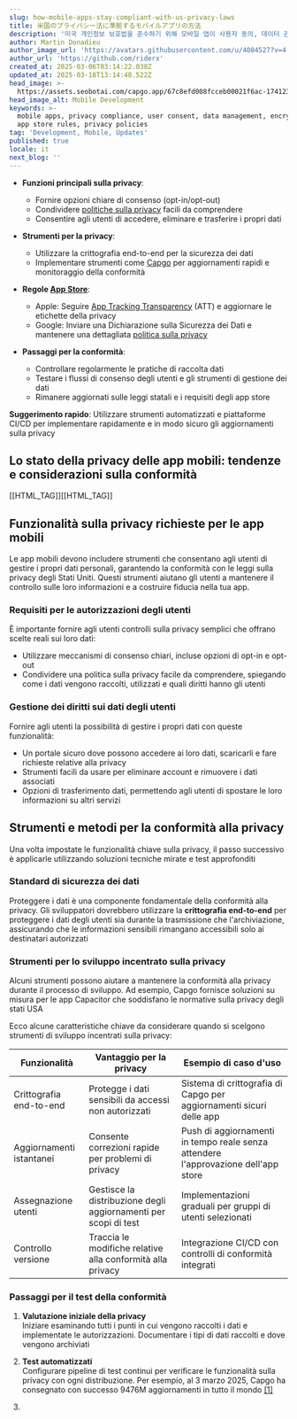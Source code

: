 ```yaml
---
slug: how-mobile-apps-stay-compliant-with-us-privacy-laws
title: 米国のプライバシー法に準拠するモバイルアプリの方法
description: '미국 개인정보 보호법을 준수하기 위해 모바일 앱이 사용자 동의, 데이터 관리 및 효과적인 보안 관행을 어떻게 달성할 수 있는지 알아보세요.'
author: Martin Donadieu
author_image_url: 'https://avatars.githubusercontent.com/u/4084527?v=4'
author_url: 'https://github.com/riderx'
created_at: 2025-03-06T03:14:22.038Z
updated_at: 2025-03-18T13:14:48.522Z
head_image: >-
  https://assets.seobotai.com/capgo.app/67c8efd008fcceb00021f6ac-1741230902559.jpg
head_image_alt: Mobile Development
keywords: >-
  mobile apps, privacy compliance, user consent, data management, encryption,
  app store rules, privacy policies
tag: 'Development, Mobile, Updates'
published: true
locale: it
next_blog: ''
---
```


-   **Funzioni principali sulla privacy**:
    
    -   Fornire opzioni chiare di consenso (opt-in/opt-out)
    -   Condividere [politiche sulla privacy](https://capgoapp/dp/) facili da comprendere
    -   Consentire agli utenti di accedere, eliminare e trasferire i propri dati 
-   **Strumenti per la privacy**:
    
    -   Utilizzare la crittografia end-to-end per la sicurezza dei dati
    -   Implementare strumenti come [Capgo](https://capgoapp/) per aggiornamenti rapidi e monitoraggio della conformità
-   **Regole [App Store](https://wwwapplecom/app-store/)**:
    
    -   Apple: Seguire [App Tracking Transparency](https://developerapplecom/documentation/apptrackingtransparency) (ATT) e aggiornare le etichette della privacy
    -   Google: Inviare una Dichiarazione sulla Sicurezza dei Dati e mantenere una dettagliata [politica sulla privacy](https://capgoapp/privacy/)
-   **Passaggi per la conformità**:
    
    -   Controllare regolarmente le pratiche di raccolta dati
    -   Testare i flussi di consenso degli utenti e gli strumenti di gestione dei dati
    -   Rimanere aggiornati sulle leggi statali e i requisiti degli app store

**Suggerimento rapido**: Utilizzare strumenti automatizzati e piattaforme CI/CD per implementare rapidamente e in modo sicuro gli aggiornamenti sulla privacy

## Lo stato della privacy delle app mobili: tendenze e considerazioni sulla conformità

[[HTML_TAG]][[HTML_TAG]]

## Funzionalità sulla privacy richieste per le app mobili

Le app mobili devono includere strumenti che consentano agli utenti di gestire i propri dati personali, garantendo la conformità con le leggi sulla privacy degli Stati Uniti. Questi strumenti aiutano gli utenti a mantenere il controllo sulle loro informazioni e a costruire fiducia nella tua app.

### Requisiti per le autorizzazioni degli utenti

È importante fornire agli utenti controlli sulla privacy semplici che offrano scelte reali sui loro dati:

-   Utilizzare meccanismi di consenso chiari, incluse opzioni di opt-in e opt-out
-   Condividere una politica sulla privacy facile da comprendere, spiegando come i dati vengono raccolti, utilizzati e quali diritti hanno gli utenti

### Gestione dei diritti sui dati degli utenti

Fornire agli utenti la possibilità di gestire i propri dati con queste funzionalità:

-   Un portale sicuro dove possono accedere ai loro dati, scaricarli e fare richieste relative alla privacy
-   Strumenti facili da usare per eliminare account e rimuovere i dati associati
-   Opzioni di trasferimento dati, permettendo agli utenti di spostare le loro informazioni su altri servizi

## Strumenti e metodi per la conformità alla privacy

Una volta impostate le funzionalità chiave sulla privacy, il passo successivo è applicarle utilizzando soluzioni tecniche mirate e test approfonditi

### Standard di sicurezza dei dati

Proteggere i dati è una componente fondamentale della conformità alla privacy. Gli sviluppatori dovrebbero utilizzare la **crittografia end-to-end** per proteggere i dati degli utenti sia durante la trasmissione che l'archiviazione, assicurando che le informazioni sensibili rimangano accessibili solo ai destinatari autorizzati

### Strumenti per lo sviluppo incentrato sulla privacy

Alcuni strumenti possono aiutare a mantenere la conformità alla privacy durante il processo di sviluppo. Ad esempio, Capgo fornisce soluzioni su misura per le app Capacitor che soddisfano le normative sulla privacy degli stati USA

Ecco alcune caratteristiche chiave da considerare quando si scelgono strumenti di sviluppo incentrati sulla privacy:

| Funzionalità | Vantaggio per la privacy | Esempio di caso d'uso |
| --- | --- | --- |
| Crittografia end-to-end | Protegge i dati sensibili da accessi non autorizzati | Sistema di crittografia di Capgo per aggiornamenti sicuri delle app |
| Aggiornamenti istantanei | Consente correzioni rapide per problemi di privacy | Push di aggiornamenti in tempo reale senza attendere l'approvazione dell'app store |
| Assegnazione utenti | Gestisce la distribuzione degli aggiornamenti per scopi di test | Implementazioni graduali per gruppi di utenti selezionati |
| Controllo versione | Traccia le modifiche relative alla conformità alla privacy | Integrazione CI/CD con controlli di conformità integrati |

### Passaggi per il test della conformità

1.  **Valutazione iniziale della privacy**  
    Iniziare esaminando tutti i punti in cui vengono raccolti i dati e implementate le autorizzazioni. Documentare i tipi di dati raccolti e dove vengono archiviati
    
2.  **Test automatizzati**  
    Configurare pipeline di test continui per verificare le funzionalità sulla privacy con ogni distribuzione. Per esempio, al 3 marzo 2025, Capgo ha consegnato con successo 9476M aggiornamenti in tutto il mondo [\[1\]](https://capgoapp/)
    
3.
